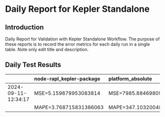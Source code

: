 # Daily Report for Kepler Standalone

## Introduction
Daily Report for Validation with Kepler Standalone Workflow. The purpose of these reports is to record the error metrics for each daily run in a single table. Note only edit title and description.

## Daily Test Results
|                     | node-rapl_kepler-package   | platform_absolute      | package_absolute      | core_absolute          | platform_dynamic       | package_dynamic         | core_dynamic           | dram_dynamic            | platform_idle           | package_idle            | core_idle               | dram_idle               |
|:--------------------|:---------------------------|:-----------------------|:----------------------|:-----------------------|:-----------------------|:------------------------|:-----------------------|:------------------------|:------------------------|:------------------------|:------------------------|:------------------------|
| 2024-09-11-12:34:17 | MSE=5.159879953083814      | MSE=7985.8846980902335 | MSE=14588.69546039203 | MSE=14606.107754120583 | MSE=941.0543141414697  | MSE=819.3169992632772   | MSE=817.3980342689595  | MSE=0.21348833311242993 | MSE=3741.2287079729635  | MSE=20513.137405960762  | MSE=20525.19656073689   | MSE=341.9794446175404   |
|                     | MAPE=3.768715831386063     | MAPE=347.1032004826418 | MAPE=966.77888848175  | MAPE=981.0599583615079 | MAPE=672.1946205514441 | MAPE=363.94554107285035 | MAPE=364.5876115286454 | MAPE=5555.403901781998  | MAPE=2390.8266663438835 | MAPE=24623.381946600057 | MAPE=26557.431443434296 | MAPE=15029.380012969063 |